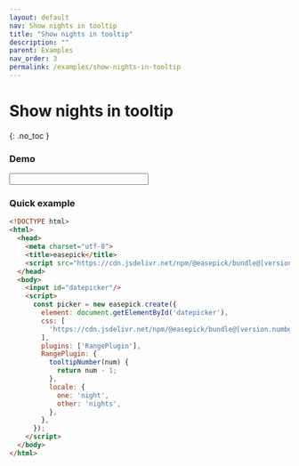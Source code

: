 ```yaml
---
layout: default
nav: Show nights in tooltip
title: "Show nights in tooltip"
description: ""
parent: Examples
nav_order: 3
permalink: /examples/show-nights-in-tooltip
---
```


# Show nights in tooltip
{: .no_toc }

### Demo

<input id="eg-tooltip-nights" class="form-control demo-wrapper" data-cfg="egtooltipnights" style="width: 250px;"/>

### Quick example

```html
<!DOCTYPE html>
<html>
  <head>
    <meta charset="utf-8">
    <title>easepick</title>
    <script src="https://cdn.jsdelivr.net/npm/@easepick/bundle@[version.number]/dist/index.umd.min.js"></script>
  </head>
  <body>
    <input id="datepicker"/>
    <script>
      const picker = new easepick.create({
        element: document.getElementById('datepicker'),
        css: [
          'https://cdn.jsdelivr.net/npm/@easepick/bundle@[version.number]/dist/index.css',
        ],
        plugins: ['RangePlugin'],
        RangePlugin: {
          tooltipNumber(num) {
            return num - 1;
          },
          locale: {
            one: 'night',
            other: 'nights',
          },
        },
      });
    </script>
  </body>
</html>
```